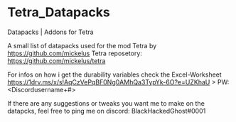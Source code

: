 # Tetra_Datapacks
Datapacks | Addons for Tetra


A small list of datapacks used for the mod Tetra by https://github.com/mickelus
Tetra reposetory: https://github.com/mickelus/tetra

For infos on how i get the durability variables check the Excel-Worksheet
https://1drv.ms/x/s!AqCzVePqBF0Ng0AMhQa3TypYk-6O?e=UZKhaU > PW: <Discordusername+#>

If there are any suggestions or tweaks you want me to make on the datapcks, feel free to ping me on discord: BlackHackedGhost#0001

